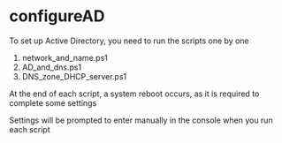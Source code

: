 # configureAD
To set up Active Directory, you need to run the scripts one by one
1) network_and_name.ps1
2) AD_and_dns.ps1
3) DNS_zone_DHCP_server.ps1

At the end of each script, a system reboot occurs, as it is required to complete some settings

Settings will be prompted to enter manually in the console when you run each script
